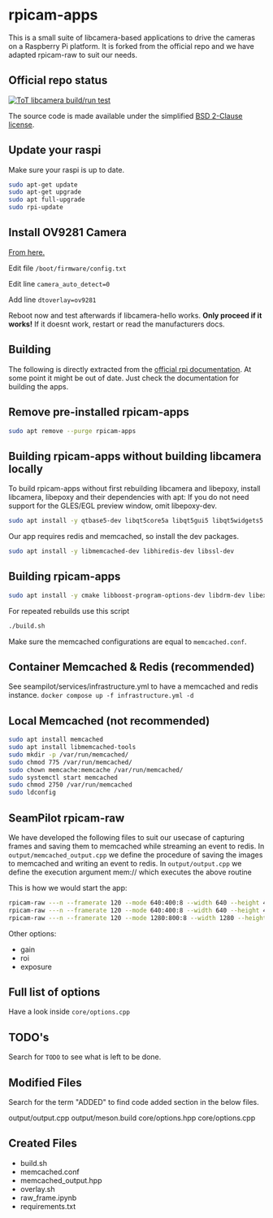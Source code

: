# rpicam-apps
This is a small suite of libcamera-based applications to drive the cameras on a Raspberry Pi platform.
It is forked from the official repo and we have adapted rpicam-raw to suit our needs.

Official repo status
------

[![ToT libcamera build/run test](https://github.com/raspberrypi/rpicam-apps/actions/workflows/rpicam-test.yml/badge.svg)](https://github.com/raspberrypi/rpicam-apps/actions/workflows/rpicam-test.yml)

The source code is made available under the simplified [BSD 2-Clause license](https://spdx.org/licenses/BSD-2-Clause.html).

Update your raspi
-----

Make sure your raspi is up to date.

```sh
sudo apt-get update
sudo apt-get upgrade
sudo apt full-upgrade
sudo rpi-update
```

Install OV9281 Camera
-----

[From here.](https://www.raspberrypi.com/documentation/computers/camera_software.html#configuration)

Edit file `/boot/firmware/config.txt`

Edit line `camera_auto_detect=0`

Add line `dtoverlay=ov9281`

Reboot now and test afterwards if libcamera-hello works. **Only proceed if it works!** If it doesnt work, restart or read the manufacturers docs.

Building
------

The following is directly extracted from the [official rpi documentation](https://www.raspberrypi.com/documentation/computers/camera_software.html#building-rpicam-apps-without-building-libcamera).
At some point it might be out of date.
Just check the documentation for building the apps.

Remove pre-installed rpicam-apps
------

```sh
sudo apt remove --purge rpicam-apps
```

Building rpicam-apps without building libcamera locally
------

To build rpicam-apps without first rebuilding libcamera and libepoxy, install libcamera, libepoxy and their dependencies with apt:
If you do not need support for the GLES/EGL preview window, omit libepoxy-dev.

```sh
sudo apt install -y qtbase5-dev libqt5core5a libqt5gui5 libqt5widgets5 libcamera-dev libepoxy-dev libjpeg-dev libtiff5-dev libpng-dev libavcodec-dev libavdevice-dev libavformat-dev libswresample-dev
```

Our app requires redis and memcached, so install the dev packages.

```sh
sudo apt install -y libmemcached-dev libhiredis-dev libssl-dev
```

Building rpicam-apps
------

```sh
sudo apt install -y cmake libboost-program-options-dev libdrm-dev libexif-dev meson ninja-build
```

For repeated rebuilds use this script

```sh
./build.sh
```

Make sure the memcached configurations are equal to `memcached.conf`. 

Container Memcached & Redis (recommended)
------

See seampilot/services/infrastructure.yml to have a memcached and redis instance.
`docker compose up -f infrastructure.yml -d`

Local Memcached (not recommended)
------

```sh
sudo apt install memcached
sudo apt install libmemcached-tools
sudo mkdir -p /var/run/memcached/
sudo chmod 775 /var/run/memcached/
sudo chown memcache:memcache /var/run/memcached/
sudo systemctl start memcached
sudo chmod 2750 /var/run/memcached
sudo ldconfig
```

SeamPilot rpicam-raw
------

We have developed the following files to suit our usecase of capturing frames and saving them to memcached while streaming an event to redis.
In `output/memcached_output.cpp` we define the procedure of saving the images to memcached and writing an event to redis.
In `output/output.cpp` we define the execution argument mem:// which executes the above routine

This is how we would start the app:

```sh
rpicam-raw ---n --framerate 120 --mode 640:400:8 --width 640 --height 400 -o test%05d.raw
rpicam-raw ---n --framerate 120 --mode 640:400:8 --width 640 --height 400 -o mem:// -t 0 --redis localhost:6379 --memcached localhost:11211
rpicam-raw ---n --framerate 120 --mode 1280:800:8 --width 1280 --height 800 -o mem:// -t 0 --redis localhost:6379 --memcached localhost:11211
```

Other options:

- gain
- roi
- exposure

Full list of options
------

Have a look inside `core/options.cpp`

TODO's
------

Search for `TODO` to see what is left to be done.

Modified Files
------

Search for the term "ADDED" to find code added section in the below files.

output/output.cpp
output/meson.build
core/options.hpp
core/options.cpp

Created Files
------

- build.sh
- memcached.conf
- memcached_output.hpp
- overlay.sh
- raw_frame.ipynb
- requirements.txt
